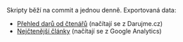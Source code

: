 Skripty běží na commit a jednou denně. Exportovaná data:

* [Přehled darů od čtenářů](https://data.ohlasy.info/stats/dary.json) (načítají se z Darujme.cz)
* [Nejčtenější články](https://data.ohlasy.info/stats/top-articles.json) (načítají se z Google Analytics)
